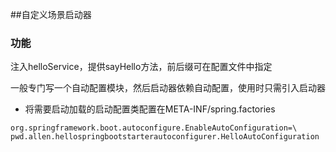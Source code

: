 ##自定义场景启动器
### 功能
注入helloService，提供sayHello方法，前后缀可在配置文件中指定

一般专门写一个自动配置模块，然后启动器依赖自动配置，使用时只需引入启动器
- 将需要启动加载的启动配置类配置在META-INF/spring.factories
```properties
org.springframework.boot.autoconfigure.EnableAutoConfiguration=\
pwd.allen.hellospringbootstarterautoconfigurer.HelloAutoConfiguration
```
